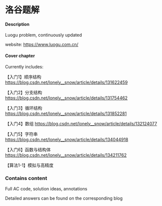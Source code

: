 # 洛谷题解

#### Description
Luogu problem, continuously updated

website: https://www.luogu.com.cn/

#### Cover chapter
Currently includes:

【入门1】顺序结构
https://blog.csdn.net/lonely__snow/article/details/131622459

【入门2】分支结构
https://blog.csdn.net/lonely__snow/article/details/131754462

【入门3】循环结构
https://blog.csdn.net/lonely__snow/article/details/131852281

【入门4】数组
https://blog.csdn.net/lonely__snow/article/details/132124077

【入门5】字符串
https://blog.csdn.net/lonely__snow/article/details/134044918

【入门6】函数与结构体
https://blog.csdn.net/lonely__snow/article/details/134211762

【算法1-1】模拟与高精度

### Contains content
Full AC code, solution ideas, annotations

Detailed answers can be found on the corresponding blog
